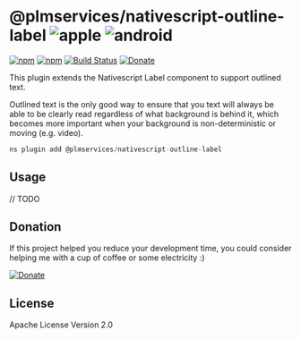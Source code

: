 # @plmservices/nativescript-outline-label ![apple](https://cdn3.iconfinder.com/data/icons/picons-social/57/16-apple-32.png) ![android](https://cdn4.iconfinder.com/data/icons/logos-3/228/android-32.png)

[![npm](https://img.shields.io/npm/v/nativescript-sha.svg)](https://www.npmjs.com/package/nativescript-outline-label)
[![npm](https://img.shields.io/npm/dm/nativescript-sha.svg)](https://www.npmjs.com/package/nativescript-outline-label)
[![Build Status](https://travis-ci.org/mcgouganp/nativescript-sha.svg?branch=master)](https://travis-ci.org/mcgouganp/nativescript-outline-label)
[![Donate](https://img.shields.io/badge/Donate-PayPal-green.svg)](https://www.paypal.com/cgi-bin/webscr?cmd=_s-xclick&hosted_button_id=6D28NSTFXMQKQ)

This plugin extends the Nativescript Label component to support outlined text.

Outlined text is the only good way to ensure that you text will always be able to be clearly read regardless of what background is behind it, which becomes more important when your background is non-deterministic or moving (e.g. video).

```javascript
ns plugin add @plmservices/nativescript-outline-label
```

## Usage

// TODO

## Donation
If this project helped you reduce your development time, you could consider helping me with a cup of coffee or some electricity :)

[![Donate](https://www.paypalobjects.com/en_AU/i/btn/btn_donateCC_LG.gif)](https://www.paypal.com/cgi-bin/webscr?cmd=_s-xclick&hosted_button_id=6D28NSTFXMQKQ)

## License

Apache License Version 2.0
